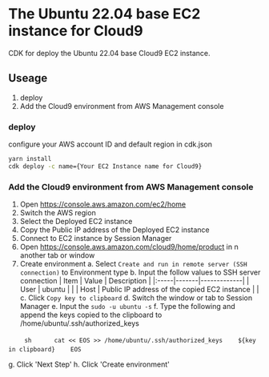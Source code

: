 # The Ubuntu 22.04 base EC2 instance for Cloud9

CDK for deploy the Ubuntu 22.04 base Cloud9 EC2 instance.

## Useage

1. deploy
2. Add the Cloud9 environment from AWS Management console

### deploy

configure your AWS account ID and default region in cdk.json

```sh
yarn install
cdk deploy -c name={Your EC2 Instance name for Cloud9}
```

### Add the Cloud9 environment from AWS Management console

1. Open <https://console.aws.amazon.com/ec2/home>
2. Switch the AWS region
3. Select the Deployed EC2 instance
4. Copy the Public IP address of the Deployed EC2 instance
5. Connect to EC2 instance by Session Manager
6. Open <https://console.aws.amazon.com/cloud9/home/product> in n another tab or window
7. Create environment
  a. Select `Create and run in remote server (SSH connection)` to Environment type
  b. Input the follow values to SSH server connection
  | Item | Value | Description |
  |:-----|-------|-------------|
  | User | ubuntu | |
  | Host | Public IP address of the copied EC2 instance |  |
  c. Click `Copy key to clipboard`
  d. Switch the window or tab to Session Manager
  e. Input the `sudo -u ubuntu -s`
  f. Type the following and append the keys copied to the clipboard to /home/ubuntu/.ssh/authorized_keys

　　  ```sh
　　  cat << EOS >> /home/ubuntu/.ssh/authorized_keys
  　　${key in clipboard}
  　　EOS
　　  ```

   g. Click 'Next Step'
   h. Click 'Create environment'
